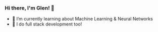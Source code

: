### Hi there, I'm Glen! 👋
 
- 🌱 I’m currently learning about Machine Learning & Neural Networks
- 🔭 I do full stack development too!
